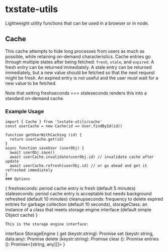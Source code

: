 # txstate-utils
Lightweight utility functions that can be used in a browser or in node.

## Cache
This cache attempts to hide long processes from users as much as possible, while retaining on-demand characteristics. Cache entries go through multiple states after being fetched: `fresh`, `stale`, and `expired`. A fresh entry can be returned immediately. A stale entry can be returned immediately, but a new value should be fetched so that the next request might be fresh. An expired entry is not useful and the user must wait for a new value to be fetched.

Note that setting freshseconds === staleseconds renders this into a standard on-demand cache.

### Example Usage
```
import { Cache } from 'txstate-utils/cache'
const userCache = new Cache(id => User.findById(id))

function getUserWithCaching (id) {
  return userCache.get(id)
}
async function saveUser (userObj) {
  await userObj.save()
  await userCache.invalidate(userObj.id) // invalidate cache after update
  await userCache.refresh(userObj.id) // or go ahead and get it refreshed immediately
}
### Options
```
{
  freshseconds: period cache entry is fresh (default 5 minutes)
  staleseconds: period cache entry is acceptable but needs background refreshed (default 10 minutes)
  cleanupseconds: frequency to delete expired entries for garbage collection (default 10 seconds),
  storageClass: an instance of a class that meets storage engine interface (default simple Object cache)
}
```
This is the storage engine interface:
```
interface StorageEngine {
  get (keystr:string): Promise<any>
  set (keystr:string, data:any): Promise<void>
  delete (keystr:string): Promise<void>
  clear (): Promise<void>
  entries (): Promise<[string, any][]>
}
```
